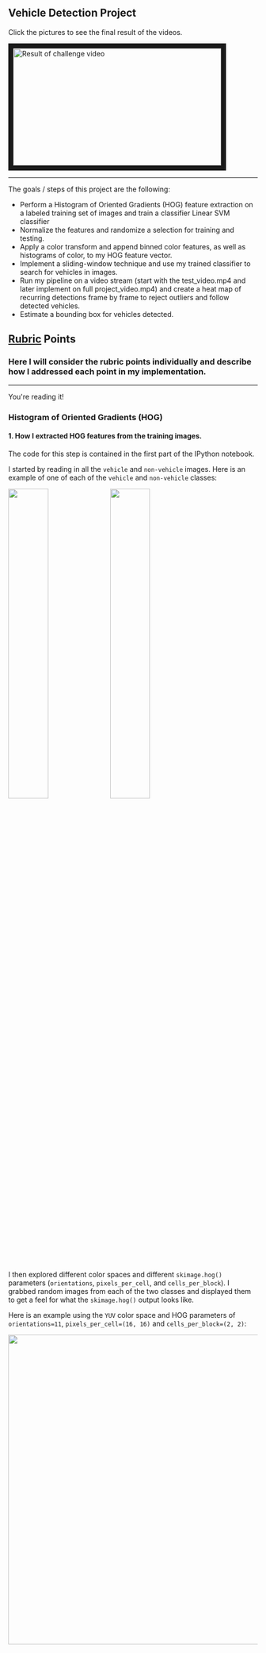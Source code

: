 ## Vehicle Detection Project

Click the pictures to see the final result of the videos.

<a href="https://www.youtube.com/embed/D-bJ0YGx5p8" target="_blank"><img src="http://img.youtube.com/vi/D-bJ0YGx5p8/0.jpg" alt="Result of challenge video" width="420" height="236.25" border="10" /></a>

---

The goals / steps of this project are the following:

* Perform a Histogram of Oriented Gradients (HOG) feature extraction on a labeled training set of images and train a classifier Linear SVM classifier
* Normalize the features and randomize a selection for training and testing.
* Apply a color transform and append binned color features, as well as histograms of color, to my HOG feature vector. 
* Implement a sliding-window technique and use my trained classifier to search for vehicles in images.
* Run my pipeline on a video stream (start with the test_video.mp4 and later implement on full project_video.mp4) and create a heat map of recurring detections frame by frame to reject outliers and follow detected vehicles.
* Estimate a bounding box for vehicles detected.

## [Rubric](https://review.udacity.com/#!/rubrics/513/view) Points
### Here I will consider the rubric points individually and describe how I addressed each point in my implementation.  

---
You're reading it!

### Histogram of Oriented Gradients (HOG)

#### 1. How I extracted HOG features from the training images.

The code for this step is contained in the first part of the IPython notebook.  

I started by reading in all the `vehicle` and `non-vehicle` images. Here is an example of one of each of the `vehicle` and `non-vehicle` classes:

<img width="40%" height="40%" src="https://github.com/DongzhenHuangfu/CarND-Vehicle-Detection/raw/master/output_images/vehicle.png"/> <img width="40%" height="40%" src="https://github.com/DongzhenHuangfu/CarND-Vehicle-Detection/raw/master/output_images/nonvehicle.png"/>

I then explored different color spaces and different `skimage.hog()` parameters (`orientations`, `pixels_per_cell`, and `cells_per_block`).  I grabbed random images from each of the two classes and displayed them to get a feel for what the `skimage.hog()` output looks like.

Here is an example using the `YUV` color space and HOG parameters of `orientations=11`, `pixels_per_cell=(16, 16)` and `cells_per_block=(2, 2)`:


<img width="160%" height="40%" src="https://github.com/DongzhenHuangfu/CarND-Vehicle-Detection/raw/master/output_images/HOG_Y.jpg"/>
<img width="160%" height="40%" src="https://github.com/DongzhenHuangfu/CarND-Vehicle-Detection/raw/master/output_images/HOG_U.jpg"/>
<img width="160%" height="40%" src="https://github.com/DongzhenHuangfu/CarND-Vehicle-Detection/raw/master/output_images/HOG_V.jpg"/>

#### 2. How I settled on my final choice of HOG parameters.

I tried various combinations of parameters and see how they look like, I also tried some different combinations of parameters to train the different classifiers with train data set and see how it looks like in the valid data set. Finally decided to choose this combination of the parameters.

#### 3. How I trained a classifier using my selected HOG features and color features.

I trained a linear SVM using `grid_search` in `sklearn`, at first I tried to explore as many methods and parameters as possible, with a file called `tune_svm.ipynb`, but failed because of the huge cost of time. So I tried only `LinearSVC` and used the default parameters, the result is also good enough. 

### Sliding Window Search

#### 1. How I implemented a sliding window search. How did I decide what scales to search and how much to overlap windows.

I decided to search in the area where y pixels are in the range of 400-560, cause the other part of the pictures are not possible to appear a car.

With lots of experiments I finally decided to use the scales of 1, 1.5, 1.7 and 2, the moving step is 2. There is the picture demonstrating the area and windows I used for searching.

<img width="80%" height="60%" src="https://github.com/DongzhenHuangfu/CarND-Vehicle-Detection/raw/master/output_images/sliding_windows.jpg"/>

#### 2. Result for pictures

Ultimately I searched on two scales using YUV 3-channel HOG features plus spatially binned color and histograms of color in the feature vector, which provided a nice result. I also used a add heat technique here to gather the multiple windows whiche overlape each others together and kicked out some of the false prediction. Here are some example images:

<img width="40%" height="30%" src="https://github.com/DongzhenHuangfu/CarND-Vehicle-Detection/raw/master/output_images/result_multi_test1.jpg"/> <img width="40%" height="30%" src="https://github.com/DongzhenHuangfu/CarND-Vehicle-Detection/raw/master/output_images/result_multi_test2.jpg"/>
<img width="40%" height="30%" src="https://github.com/DongzhenHuangfu/CarND-Vehicle-Detection/raw/master/output_images/result_multi_test3.jpg"/> <img width="40%" height="30%" src="https://github.com/DongzhenHuangfu/CarND-Vehicle-Detection/raw/master/output_images/result_multi_test4.jpg"/>
<img width="40%" height="30%" src="https://github.com/DongzhenHuangfu/CarND-Vehicle-Detection/raw/master/output_images/result_multi_test5.jpg"/> <img width="40%" height="30%" src="https://github.com/DongzhenHuangfu/CarND-Vehicle-Detection/raw/master/output_images/result_multi_test6.jpg"/>


---

### Video Implementation

#### 1. Result of the video
Here's a [link to my video result](https://youtu.be/D-bJ0YGx5p8)


#### 2. HowI implemented some kind of filter for false positives and some method for combining overlapping bounding boxes.

I recorded the positions of positive detections in each frame of the video. From the positive detections I created a heatmap and then thresholded that map to identify vehicle positions. I then used `scipy.ndimage.measurements.label()` to identify individual blobs in the heatmap. I then assumed each blob corresponded to a vehicle. I constructed bounding boxes to cover the area of each blob detected.

To make it more smooth and robust, I used the same technology as my last project: [Advanced Lane Lines](https://github.com/DongzhenHuangfu/CarND-Advanced-Lane-Lines), that is: take the average of the last n frames of heat. Further, I also kicked off all the 'strange windows'( dx * 1.3 < dy).

To make it more convenient for testing, I copied all the necessary code into file `process_video.ipynb`, and in there, I also add the technich from [Advanced Lane Lines](https://github.com/DongzhenHuangfu/CarND-Advanced-Lane-Lines) to show the lane line also.

Here's an example result showing the heatmap from a series of frames of video, the result of `scipy.ndimage.measurements.label()` and the bounding boxes then overlaid on the last frame of video:

### Here are six frames and their corresponding heatmaps:

<img width="40%" height="40%" src="https://github.com/DongzhenHuangfu/CarND-Vehicle-Detection/raw/master/output_images/result_and_heat_test1.jpg"/> <img width="40%" height="40%" src="https://github.com/DongzhenHuangfu/CarND-Vehicle-Detection/raw/master/output_images/result_and_heat_test2.jpg"/>
<img width="40%" height="40%" src="https://github.com/DongzhenHuangfu/CarND-Vehicle-Detection/raw/master/output_images/result_and_heat_test3.jpg"/> <img width="40%" height="40%" src="https://github.com/DongzhenHuangfu/CarND-Vehicle-Detection/raw/master/output_images/result_and_heat_test4.jpg"/>
<img width="40%" height="40%" src="https://github.com/DongzhenHuangfu/CarND-Vehicle-Detection/raw/master/output_images/result_and_heat_test5.jpg"/> <img width="40%" height="40%" src="https://github.com/DongzhenHuangfu/CarND-Vehicle-Detection/raw/master/output_images/result_and_heat_test6.jpg"/>

### Here is the output of `scipy.ndimage.measurements.label()` on the integrated heatmap from all six frames:

<img width="40%" height="30%" src="https://github.com/DongzhenHuangfu/CarND-Vehicle-Detection/raw/master/output_images/heat_int_test1.jpg"/> <img width="40%" height="30%" src="https://github.com/DongzhenHuangfu/CarND-Vehicle-Detection/raw/master/output_images/heat_int_test1.jpg"/>
<img width="40%" height="30%" src="https://github.com/DongzhenHuangfu/CarND-Vehicle-Detection/raw/master/output_images/heat_int_test3.jpg"/> <img width="40%" height="30%" src="https://github.com/DongzhenHuangfu/CarND-Vehicle-Detection/raw/master/output_images/heat_int_test4.jpg"/>
<img width="40%" height="30%" src="https://github.com/DongzhenHuangfu/CarND-Vehicle-Detection/raw/master/output_images/heat_int_test5.jpg"/> <img width="40%" height="30%" src="https://github.com/DongzhenHuangfu/CarND-Vehicle-Detection/raw/master/output_images/heat_int_test6.jpg"/>

### Here the resulting bounding boxes are drawn onto the last frame in the series:

<img width="40%" height="30%" src="https://github.com/DongzhenHuangfu/CarND-Vehicle-Detection/raw/master/output_images/result_test1.jpg"/> <img width="40%" height="30%" src="https://github.com/DongzhenHuangfu/CarND-Vehicle-Detection/raw/master/output_images/result_test2.jpg"/>
<img width="40%" height="30%" src="https://github.com/DongzhenHuangfu/CarND-Vehicle-Detection/raw/master/output_images/result_test3.jpg"/> <img width="40%" height="30%" src="https://github.com/DongzhenHuangfu/CarND-Vehicle-Detection/raw/master/output_images/result_test4.jpg"/>
<img width="40%" height="30%" src="https://github.com/DongzhenHuangfu/CarND-Vehicle-Detection/raw/master/output_images/result_test5.jpg"/> <img width="40%" height="30%" src="https://github.com/DongzhenHuangfu/CarND-Vehicle-Detection/raw/master/output_images/result_test6.jpg"/>



---

### Discussion

The techniques I used:

1. Hog, histogramm and spatial features for training and pediction.
2. svm classifier, more preciously `LinearSVC`.
3. Sliding window techniques for finding the car.
4. Technique from the project [Advanced Lane Lines](https://github.com/DongzhenHuangfu/CarND-Advanced-Lane-Lines) to adding the lane line and relevant information on the video.

The problems I met:

1. There are some frames that windows will appear at the wrong place, the solution may lay on tuning the shape of sliding windows, using other features or using other kind of classifiers.
2. It is quiet weird that the total procesing time is very high(about 7.5 hours) when I used the two techniques(finding lane line and vehicle detection) together, cause each of them only need about 15 minutes when I use it alone.